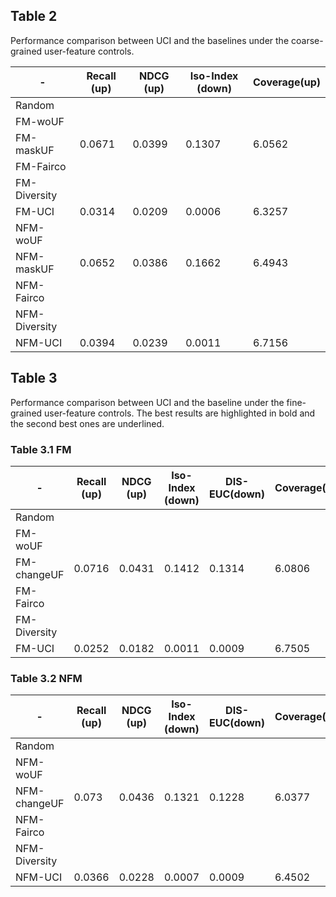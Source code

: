 ## Table 2 
Performance comparison between UCI and the baselines under the coarse-grained user-feature controls. 

| -      | Recall (up) | NDCG (up)   | Iso-Index (down) | Coverage(up) |
| ----------- | ----------- | ----------- | ----------- | ----------- | 
| Random      |             |             |             |            |
| FM-woUF      |             |             |             |            |
| FM-maskUF      |  0.0671   |     0.0399        |  0.1307           |   6.0562         |
| FM-Fairco      |             |             |             |            |
| FM-Diversity      |             |             |             |            |
| FM-UCI      |        0.0314     |      0.0209       |   0.0006          |     6.3257       |
| NFM-woUF      |             |             |             |            |
| NFM-maskUF      |   0.0652          |      0.0386       | 0.1662            |   6.4943         |
| NFM-Fairco      |             |             |             |            |
| NFM-Diversity      |             |             |             |            |
| NFM-UCI      |   0.0394          |     0.0239        |     0.0011        |     6.7156       |



## Table 3
Performance comparison between UCI and the baseline under the fine-grained user-feature controls. The best results are highlighted in bold and the second best ones are underlined. 
### Table 3.1 FM

| -      | Recall (up) | NDCG (up)   | Iso-Index (down) | DIS-EUC(down) |Coverage(up) |
| ----------- | ----------- | ----------- | ----------- | ----------- | ----------- | 
| Random      |             |             |             |            |    |
| FM-woUF      |             |             |             |            |   |
| FM-changeUF      | 0.0716    |   0.0431     |   0.1412       |    0.1314       |  6.0806 |
| FM-Fairco      |             |             |             |            |   |
| FM-Diversity      |             |             |             |            |    |
| FM-UCI      |   0.0252         |   0.0182       | 0.0011         |   0.0009        |  6.7505  |

### Table 3.2 NFM

| -      | Recall (up) | NDCG (up)   | Iso-Index (down) | DIS-EUC(down) |Coverage(up) |
| ----------- | ----------- | ----------- | ----------- | ----------- | ----------- | 
| Random      |             |             |             |            |    |
| NFM-woUF      |             |             |             |            |   |
| NFM-changeUF      | 0.073    |  0.0436  |   0.1321      |    0.1228    | 6.0377 |
| NFM-Fairco      |             |             |             |            |   |
| NFM-Diversity      |             |             |             |            |    |
| NFM-UCI      |    0.0366        |  0.0228        |     0.0007     |   0.0009        |  6.4502  |
